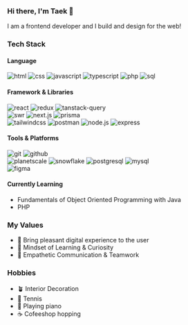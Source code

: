### Hi there, I'm Taek 👋

I am a frontend developer and I build and design for the web!


### Tech Stack
#### Language
<span>
<img src="https://img.shields.io/badge/HTML-%23E34F26?logo=html5&logoColor=fff" alt="html" />
<img src="https://img.shields.io/badge/CSS-%231572B6?logo=css3&logoColor=fff" alt="css" />
<img src="https://img.shields.io/badge/JavaScript-%23F7DF1E?logo=javascript&logoColor=fff" alt="javascript" />
<img src="https://img.shields.io/badge/TypeScript-%233178C6?logo=typescript&logoColor=fff" alt="typescript" />
<img src="https://img.shields.io/badge/PHP-%23777BB4?logo=php&logoColor=fff" alt="php" />
<img src="https://img.shields.io/badge/SQL-%234479A1?logo=sql&logoColor=fff" alt="sql" />
</span>

#### Framework & Libraries
<span>
<img src="https://img.shields.io/badge/React-%2361DAFB?logo=react&logoColor=fff" alt="react" />
<img src="https://img.shields.io/badge/Redux-764ABC?logo=redux" alt="redux" />
<img src="https://img.shields.io/badge/TanstackQuery-%23FF4154?logo=react-query&logoColor=fff" alt="tanstack-query" /><br>
<img src="https://img.shields.io/badge/SWR-%23000000?logo=swr&logoColor=fff" alt="swr" />
<img src="https://img.shields.io/badge/Next.js-000000?logo=next.js" alt="next.js" />
<img src="https://img.shields.io/badge/Prisma-%232D3748?logo=prisma&logoColor=fff" alt="prisma" /><br>
<img src="https://img.shields.io/badge/Tailwind%20CSS-%2306B6D4?logo=tailwindcss&logoColor=fff" alt="tailwindcss" />
<img src="https://img.shields.io/badge/Postman-%23FF6C37?logo=postman&logoColor=fff" alt="postman" />
<img src="https://img.shields.io/badge/Node.js-%23339933?logo=node.js&logoColor=fff" alt="node.js" />
<img src="https://img.shields.io/badge/Express-%23000000?logo=express&logoColor=fff" alt="express" />
</span>

#### Tools & Platforms
<span>
<img src="https://img.shields.io/badge/Git-%23F05032?logo=git&logoColor=fff" alt="git" />
<img src="https://img.shields.io/badge/Github-%23181717?logo=github&logoColor=fff" alt="github" /><br>
<img src="https://img.shields.io/badge/PlanetScale-%23000000?logo=planetscale&logoColor=fff" alt="planetscale" />
<img src="https://img.shields.io/badge/Snowflake-%2329B5E8?logo=snowflake&logoColor=fff" alt="snowflake" />
<img src="https://img.shields.io/badge/PostgreSQL-%234169E1?logo=postgresql&logoColor=fff" alt="postgresql" />
<img src="https://img.shields.io/badge/MySQL-%234479A1?logo=mysql&logoColor=fff" alt="mysql" /><br>
<img src="https://img.shields.io/badge/Figma-%23F24E1E?logo=figma&logoColor=fff" alt="figma" />
</span>

#### Currently Learning
- Fundamentals of Object Oriented Programming with Java
- PHP

### My Values
- 🙂 Bring pleasant digital experience to the user
- 🧪 Mindset of Learning & Curiosity
- 🦻 Empathetic Communication & Teamwork

### Hobbies
- 🪴 Interior Decoration
- 🎾 Tennis
- 🎹 Playing piano
- ☕️ Cofeeshop hopping

<!--
**tnamdevnote/tnamdevnote** is a ✨ _special_ ✨ repository because its `README.md` (this file) appears on your GitHub profile.

Here are some ideas to get you started:

- 🔭 I’m currently working on ...
- 🌱 I’m currently learning ...
- 👯 I’m looking to collaborate on ...
- 🤔 I’m looking for help with ...
- 💬 Ask me about ...
- 📫 How to reach me: ...
- 😄 Pronouns: ...
- ⚡ Fun fact: ...
-->
